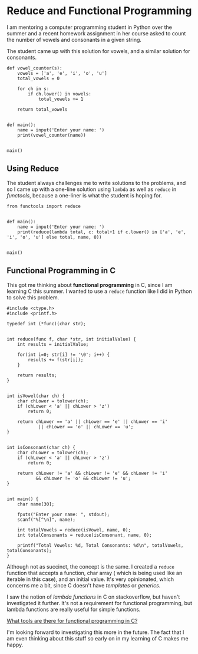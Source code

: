 # Reduce and Functional Programming

I am mentoring a computer programming student in Python over the summer and a recent homework assignment in her course asked to count the number of vowels and consonants in a given string.

The student came up with this solution for vowels, and a similar solution for consonants.

```
def vowel_counter(s):
    vowels = ['a', 'e', 'i', 'o', 'u']
    total_vowels = 0

    for ch in s:
        if ch.lower() in vowels:
            total_vowels += 1

    return total_vowels


def main():
    name = input('Enter your name: ')
    print(vowel_counter(name))


main()
```

## Using Reduce

The student always challenges me to write solutions to the problems, and so I came up with a one-line solution using `lambda` as well as `reduce` in *functools*, because a one-liner is what the student is hoping for.

```
from functools import reduce


def main():
    name = input('Enter your name: ')
    print(reduce(lambda total, c: total+1 if c.lower() in ['a', 'e', 'i', 'o', 'u'] else total, name, 0))


main()
```

## Functional Programming in C

This got me thinking about **functional programming** in C, since I am learning C this summer. I wanted to use a `reduce` function like I did in Python to solve this problem.


```
#include <ctype.h>
#include <printf.h>

typedef int (*func)(char str);


int reduce(func f, char *str, int initialValue) {
    int results = initialValue;

    for(int i=0; str[i] != '\0'; i++) {
        results += f(str[i]);
    }

    return results;
}


int isVowel(char ch) {
    char chLower = tolower(ch);
    if (chLower < 'a' || chLower > 'z')
        return 0;

    return chLower == 'a' || chLower == 'e' || chLower == 'i'
            || chLower == 'o' || chLower == 'u';
}


int isConsonant(char ch) {
    char chLower = tolower(ch);
    if (chLower < 'a' || chLower > 'z')
        return 0;

    return chLower != 'a' && chLower != 'e' && chLower != 'i'
           && chLower != 'o' && chLower != 'u';
}


int main() {
    char name[30];

    fputs("Enter your name: ", stdout);
    scanf("%[^\n]", name);

    int totalVowels = reduce(isVowel, name, 0);
    int totalConsonants = reduce(isConsonant, name, 0);

    printf("Total Vowels: %d, Total Consonants: %d\n", totalVowels, totalConsonants);
}

```

Although not as succinct, the concept is the same. I created a `reduce` function that accepts a function, char array ( which is being used like an iterable in this case), and an initial value. It's very opinionated, which concerns me a bit, since C doesn't have *templates* or *generics*.

I saw the notion of *lambda functions* in C on stackoverflow, but haven't investigated it further. It's not a requirement for functional programming, but lambda functions are really useful for simple functions.

[What tools are there for functional programming in C?](https://stackoverflow.com/questions/216037/what-tools-are-there-for-functional-programming-in-c)

I'm looking forward to investigating this more in the future. The fact that I am even thinking about this stuff so early on in my learning of C makes me happy.